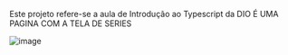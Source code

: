 Este projeto refere-se a aula de Introdução ao Typescript da DIO
É UMA PAGINA COM A TELA DE SERIES



![image](https://user-images.githubusercontent.com/107224487/182981475-b7d251db-3fb7-409f-aa67-29490482ebe3.png)

